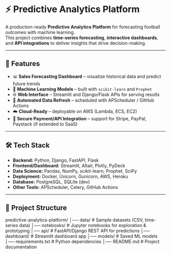 # ⚡ Predictive Analytics Platform

A production-ready **Predictive Analytics Platform** for forecasting football outcomes with machine learning.  
This project combines **time-series forecasting**, **interactive dashboards**, and **API integrations** to deliver insights that drive decision-making.  

---

## 🚀 Features
- 📊 **Sales Forecasting Dashboard** – visualize historical data and predict future trends  
- 🤖 **Machine Learning Models** – built with `scikit-learn` and `Prophet`  
- 🌐 **Web Interface** – Streamlit and Django/Flask APIs for serving results  
- 🔄 **Automated Data Refresh** – scheduled with APScheduler / GitHub Actions  
- ☁️ **Cloud-Ready** – deployable on AWS (Lambda, ECS, EC2)  
- 🔑 **Secure Payment/API Integration** – support for Stripe, PayPal, Paystack (if extended to SaaS)  

---

## 🛠️ Tech Stack
- **Backend:** Python, Django, FastAPI, Flask  
- **Frontend/Dashboard:** Streamlit, Altair, Plotly, PyDeck  
- **Data Science:** Pandas, NumPy, scikit-learn, Prophet, SciPy  
- **Deployment:** Docker, Uvicorn, Gunicorn, AWS, Heroku  
- **Database:** PostgreSQL, SQLite (dev)  
- **Other Tools:** APScheduler, Celery, GitHub Actions  

---

## 📂 Project Structure
predictive-analytics-platform/
│── data/               # Sample datasets (CSV, time-series data)
│── notebooks/          # Jupyter notebooks for exploration & prototyping
│── api/                # FastAPI/Django REST API for predictions
│── dashboard/          # Streamlit dashboard app
│── models/             # Saved ML models
│── requirements.txt    # Python dependencies
│── README.md           # Project documentation
